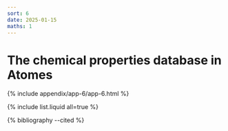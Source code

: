 ```yaml
---
sort: 6
date: 2025-01-15
maths: 1
---
```


# The chemical properties database in Atomes

{% include appendix/app-6/app-6.html %}

{% include list.liquid all=true %}

{% bibliography --cited %}
